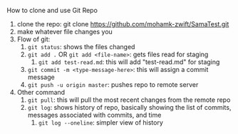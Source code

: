 How to clone and use Git Repo

1. clone the repo: git clone https://github.com/mohamk-zwift/SamaTest.git
1. make whatever file changes you
1. Flow of git:
    1. `git status`: shows the files changed
    1. `git add .` OR `git add <file-name>`: gets files read for staging
        1. `git add test-read.md`: this will add "test-read.md" for staging
    1. `git commit -m <type-message-here>`: this will assign a commit message
    1. `git push -u origin master`: pushes repo to remote server
1. Other command
    1. `git pull`: this will pull the most recent changes from the remote repo
    1. `git log`: shows history of repo, basically showing the list of commits, messages associated with commits, and time
        1. `git log --oneline`: simpler view of history

